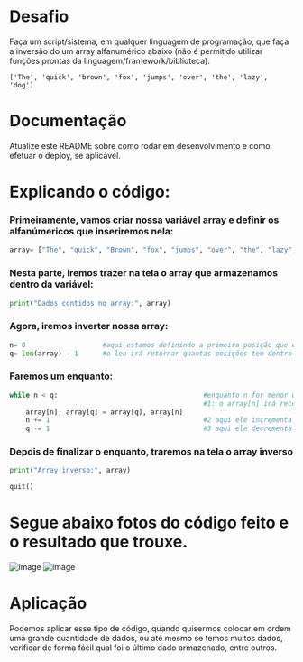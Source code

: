 # Desafio

Faça um script/sistema, em qualquer linguagem de programação, que faça a inversão do um array alfanumérico abaixo (não é permitido utilizar funções prontas da linguagem/framework/biblioteca):

`['The', 'quick', 'brown', 'fox', 'jumps', 'over', 'the', 'lazy', 'dog']`

# Documentação

Atualize este README sobre como rodar em desenvolvimento e como efetuar o deploy, se aplicável.

# Explicando o código:

### Primeiramente, vamos criar nossa variável array e definir os alfanúmericos que inseriremos nela:
```python
array= ["The", "quick", "Brown", "fox", "jumps", "over", "the", "lazy", "dog"]
```
### Nesta parte, iremos trazer na tela o array que armazenamos dentro da variável:
```python
print("Dados contidos no array:", array)
```
### Agora, iremos inverter nossa array:
```python
n= 0                   #aqui estamos definindo a primeira posição que é o zero, e guardando ela dentro de n 
q= len(array) - 1      #o len irá retornar quantas posições tem dentro do array, precisamos colocar o -1 pois o computador trabalha com o acesso de posição começando do 0
```
### Faremos um enquanto:
```python
while n < q:                                    #enquanto n for menor q ele fará o seguinte processo: 
                                                #1: o array[n] irá receber o array[q], e o array[q] irá receber o array[n], realizando assim a inversão
    array[n], array[q] = array[q], array[n] 
    n += 1                                      #2 aqui ele incrementa o i
    q -= 1                                      #3 aqui ele decrementa o j 
```
### Depois de finalizar o enquanto, traremos na tela o array inverso
```python
print("Array inverso:", array)

quit()
```
# Segue abaixo fotos do código feito e o resultado que trouxe. 

![image](https://user-images.githubusercontent.com/83428347/116748964-9c946b00-a9d6-11eb-9fa4-7874a037ff5f.png)
![image](https://user-images.githubusercontent.com/83428347/116749191-f301a980-a9d6-11eb-9402-e5df32d4d815.png)

# Aplicação
Podemos aplicar esse tipo de código, quando quisermos colocar em ordem uma grande quantidade de dados, ou até mesmo se temos muitos dados, verificar de forma fácil qual foi o último dado armazenado, entre outros. 
